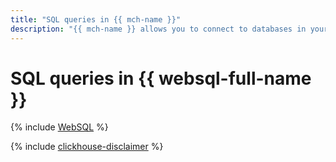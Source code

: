 ```yaml
---
title: "SQL queries in {{ mch-name }}"
description: "{{ mch-name }} allows you to connect to databases in your {{ CH }} cluster and send SQL queries from the {{ yandex-cloud }} management console. To do this, log in to the management console, open the relevant cluster page, and go to the WebSQL tab."
---
```



# SQL queries in {{ websql-full-name }}

{% include [WebSQL](../../_includes/mdb/mch/websql.md) %}


{% include [clickhouse-disclaimer](../../_includes/clickhouse-disclaimer.md) %}
